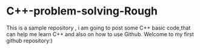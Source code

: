 # C++-problem-solving-Rough
This is a sample repository , i am going to post some C++ basic code,that can help me learn C++ and also on  how to use Github. Welcome to my first github repository:)

